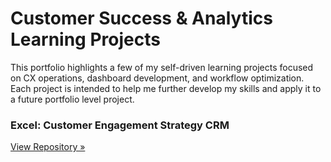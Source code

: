 # Customer Success & Analytics Learning Projects

This portfolio highlights a few of my self-driven learning projects focused on CX operations, dashboard development, and workflow optimization. Each project is intended to help me further develop my skills and apply it to a future portfolio level project. 

### Excel: Customer Engagement Strategy CRM
[View Repository »](https://github.com/Gray135/customer-engagement-strategy)

